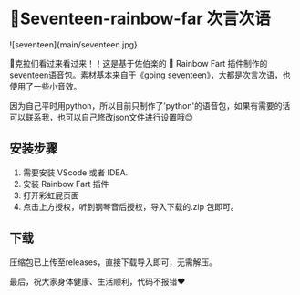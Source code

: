 # 🌈Seventeen-rainbow-far 次言次语 

![seventeen]{main/seventeen.jpg}

💎克拉们看过来看过来！！这是基于佐伯楽的 🌈 Rainbow Fart 插件制作的seventeen语音包。素材基本来自于《going seventeen》，大都是次言次语，也使用了一些小音效。

因为自己平时用python，所以目前只制作了'python'的语音包，如果有需要的话可以联系我，也可以自己修改json文件进行设置哦😊

## 安装步骤

1. 需要安装 VScode 或者 IDEA.
2. 安装 Rainbow Fart 插件
3. 打开彩虹屁页面
4. 点击上方授权，听到钢琴音后授权，导入下载的.zip 包即可。

## 下载
压缩包已上传至releases，直接下载导入即可，无需解压。

最后，祝大家身体健康、生活顺利，代码不报错❤
